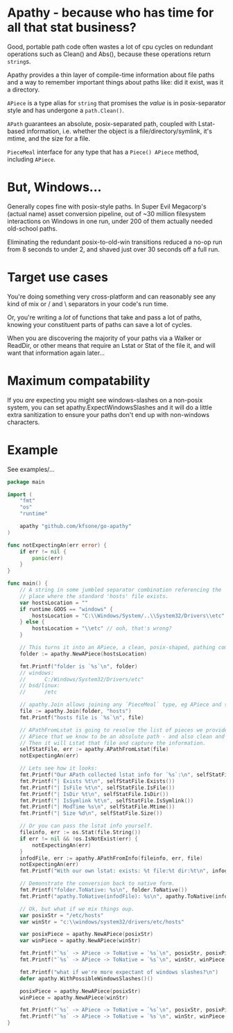 Apathy - because who has time for all that stat business?
=========================================================

Good, portable path code often wastes a lot of cpu cycles on redundant operations such as
Clean() and Abs(), because these operations return `string`s.

Apathy provides a thin layer of compile-time information about file paths and a way to
remember important things about paths like: did it exist, was it a directory.

`APiece` is a type alias for `string` that promises the _value_ is in posix-separator style
and has undergone a `path.Clean()`.

`APath` guarantees an absolute, posix-separated path, coupled with Lstat-based information,
i.e. whether the object is a file/directory/symlink, it's mtime, and the size for a file.

`PieceMeal` interface for any type that has a `Piece() APiece` method, including `APiece`.


# But, Windows...

Generally copes fine with posix-style paths. In Super Evil Megacorp's (actual name)
asset conversion pipeline, out of ~30 million filesystem interactions on Windows in one run,
under 200 of them actually needed old-school paths.

Eliminating the redundant posix-to-old-win transitions reduced a no-op run from 8 seconds
to under 2, and shaved just over 30 seconds off a full run.


# Target use cases

You're doing something very cross-platform and can reasonably see any kind of mix or
/ and \\ separators in your code's run time.

Or, you're writing a *lot* of functions that take and pass a lot of paths, knowing your
constituent parts of paths can save a lot of cycles.

When you are discovering the majority of your paths via a Walker or ReadDir, or other
means that require an Lstat or Stat of the file it, and will want that information again
later...


# Maximum compatability

If you *are* expecting you might see windows-slashes on a non-posix system, you can
set apathy.ExpectWindowsSlashes and it will do a little extra sanitization to ensure
your paths don't end up with non-windows characters.


# Example

See examples/...

```go
package main

import (
	"fmt"
	"os"
	"runtime"

	apathy "github.com/kfsone/go-apathy"
)

func notExpectingAn(err error) {
	if err != nil {
		panic(err)
	}
}

func main() {
	// A string in some jumbled separator combination referencing the
	// place where the standard 'hosts' file exists.
	var hostsLocation = ""
	if runtime.GOOS == "windows" {
		hostsLocation = "C:\\Windows/System/..\\System32/Drivers\\etc"
	} else {
		hostsLocation = "\\etc" // ooh, that's wrong?
	}

	// This turns it into an APiece, a clean, posix-shaped, pathing component.
	folder := apathy.NewAPiece(hostsLocation)

	fmt.Printf("folder is `%s`\n", folder)
	// windows:
	//      C:/Windows/System32/Drivers/etc"
	// bsd/linux:
	//      /etc

	// apathy.Join allows joining any `PieceMeal` type, eg APiece and string.
	file := apathy.Join(folder, "hosts")
	fmt.Printf("hosts file is `%s`\n", file)

	// APathFromLstat is going to resolve the list of pieces we provide into a single,
	// APiece that we know to be an absolute path - and also clean and posixy.
	// Then it will Lstat that file and capture the information.
	selfStatFile, err := apathy.APathFromLstat(file)
	notExpectingAn(err)

	// Lets see how it looks:
	fmt.Printf("Our APath collected lstat info for `%s`:\n", selfStatFile)
	fmt.Printf("| Exists %t\n", selfStatFile.Exists())
	fmt.Printf("| IsFile %t\n", selfStatFile.IsFile())
	fmt.Printf("| IsDir %t\n", selfStatFile.IsDir())
	fmt.Printf("| IsSymlink %t\n", selfStatFile.IsSymlink())
	fmt.Printf("| ModTime %s\n", selfStatFile.Mtime())
	fmt.Printf("| Size %d\n", selfStatFile.Size())

	// Or you can pass the lstat info yourself.
	fileinfo, err := os.Stat(file.String())
	if err != nil && !os.IsNotExist(err) {
		notExpectingAn(err)
	}
	infodFile, err := apathy.APathFromInfo(fileinfo, err, file)
	notExpectingAn(err)
	fmt.Printf("With our own lstat: exists: %t file:%t dir:%t\n", infodFile.Exists(), infodFile.IsFile(), infodFile.IsDir())

	// Demonstrate the conversion back to native form.
	fmt.Printf("folder.ToNative: %s\n", folder.ToNative())
	fmt.Printf("apathy.ToNative(infodFile): %s\n", apathy.ToNative(infodFile))

	// Ok, but what if we mix things oup.
	var posixStr = "/etc/hosts"
	var winStr = "c:\\windows/system32/drivers/etc/hosts"

	var posixPiece = apathy.NewAPiece(posixStr)
	var winPiece = apathy.NewAPiece(winStr)

	fmt.Printf("`%s` -> APiece -> ToNative = `%s`\n", posixStr, posixPiece.ToNative())
	fmt.Printf("`%s` -> APiece -> ToNative = `%s`\n", winStr, winPiece.ToNative())

	fmt.Printf("what if we're more expectant of windows slashes?\n")
	defer apathy.WithPossibleWindowsSlashes()()

	posixPiece = apathy.NewAPiece(posixStr)
	winPiece = apathy.NewAPiece(winStr)

	fmt.Printf("`%s` -> APiece -> ToNative = `%s`\n", posixStr, posixPiece.ToNative())
	fmt.Printf("`%s` -> APiece -> ToNative = `%s`\n", winStr, winPiece.ToNative())
}
```
